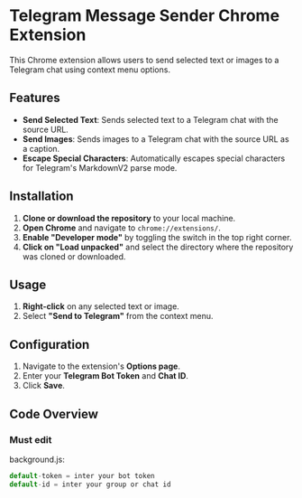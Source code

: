 # Telegram Message Sender Chrome Extension

This Chrome extension allows users to send selected text or images to a Telegram chat using context menu options.

## Features

- **Send Selected Text**: Sends selected text to a Telegram chat with the source URL.
- **Send Images**: Sends images to a Telegram chat with the source URL as a caption.
- **Escape Special Characters**: Automatically escapes special characters for Telegram's MarkdownV2 parse mode.

## Installation

1. **Clone or download the repository** to your local machine.
2. **Open Chrome** and navigate to `chrome://extensions/`.
3. **Enable "Developer mode"** by toggling the switch in the top right corner.
4. **Click on "Load unpacked"** and select the directory where the repository was cloned or downloaded.

## Usage

1. **Right-click** on any selected text or image.
2. Select **"Send to Telegram"** from the context menu.

## Configuration

1. Navigate to the extension's **Options page**.
2. Enter your **Telegram Bot Token** and **Chat ID**.
3. Click **Save**.

## Code Overview

### Must edit

background.js:

```javascript
default-token = inter your bot token
default-id = inter your group or chat id
